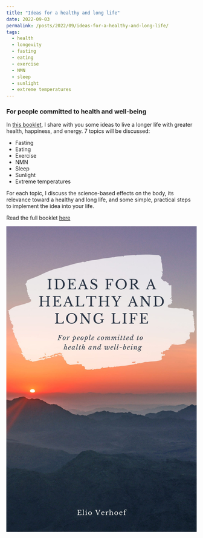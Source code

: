 ```yaml
---
title: "Ideas for a healthy and long life"
date: 2022-09-03
permalink: /posts/2022/09/ideas-for-a-healthy-and-long-life/
tags:
  - health
  - longevity
  - fasting
  - eating
  - exercise
  - NMN
  - sleep
  - sunlight
  - extreme temperatures
---
```


### For people committed to health and well-being

In [this booklet](https://www.amazon.com/Ideas-healthy-long-life-well-being-ebook/dp/B0BD26MLDP), I share with you some ideas to live a longer life with greater health, happiness, and energy.
7 topics will be discussed:

- Fasting
- Eating
- Exercise
- NMN
- Sleep
- Sunlight
- Extreme temperatures

For each topic, I discuss the science-based effects on the body, its relevance toward a healthy and long life, and some simple, practical steps to implement the idea into your life.

Read the full booklet [here](https://www.amazon.com/Ideas-healthy-long-life-well-being-ebook/dp/B0BD26MLDP)

![Ideas for a healthy and long life cover](/images/ideas_long_life_cover.jpeg)
